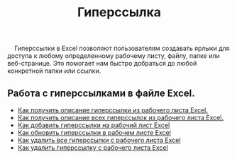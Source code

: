 ﻿---
title: Гиперссылка
second_title: Aspose.Cells Cloud Documen
type: docs
url: /ru/hyperlinks/
aliases: [/working-with-hyperlinks/,/working-with-hyperlink/]
keywords: REST API, hyperlinks, spreadsheets, exce
description: "Cells.Cloud API для работы Excel: работа с гиперссылками в файле Excel"
weight: 100
---
&nbsp;&nbsp;&nbsp;&nbsp;Гиперссылки в Excel позволяют пользователям создавать ярлыки для доступа к любому определенному рабочему листу, файлу, папке или веб-странице. Это помогает нам быстро добраться до любой конкретной папки или ссылки.

## Работа с гиперссылками в файле Excel.

- [Как получить описание гиперссылки из рабочего листа Excel.](/cells/ru/hyperlinks/get/)
- [Как получить описание всех гиперссылок из рабочего листа Excel.](/cells/ru/hyperlinks/get-all/)
- [Как добавить гиперссылки на рабочий лист Excel](/cells/ru/hyperlinks/add/)
- [Как обновить гиперссылки в рабочем листе Excel](/cells/ru/hyperlinks/update/)
- [Как удалить все гиперссылки с рабочего листа Excel](/cells/ru//hyperlinks/clear/)
- [Как удалить гиперссылку с рабочего листа Excel](/cells/ru//hyperlinks/delete/)

